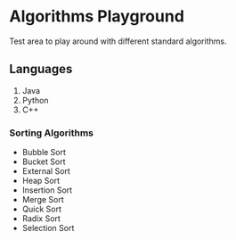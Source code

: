 # Algorithms Playground

Test area to play around with different standard algorithms.

## Languages

1. Java
2. Python
3. C++

### Sorting Algorithms

- Bubble Sort
- Bucket Sort
- External Sort
- Heap Sort
- Insertion Sort
- Merge Sort
- Quick Sort
- Radix Sort
- Selection Sort

